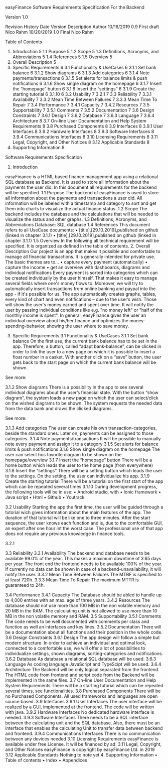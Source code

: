 easyFinance
Software Requirements Specification
For the Backend


Version 1.0



 
Revision History
Date	Version	Description	Author
10/16/2019	0.9	First draft	Nico Rahm
10/20/2019	1.0	Final	Nico Rahm
			
			

 
Table of Contents
1.	Introduction	5
1.1	Purpose	5
1.2	Scope	5
1.3	Definitions, Acronyms, and Abbreviations	5
1.4	References	5
1.5	Overview	5
2.	Overall Description	5
3.	Specific Requirements	6
3.1	Functionality & UseCases	6
3.1.1	Set bank balance	6
3.1.2	Show diagrams	6
3.1.3	Add categories	6
3.1.4	Note payments/transactions	6
3.1.5	Set alerts for balance limits & push notifications	6
3.1.6	Show single diagram on the homepage	6
3.1.7	Insert the “homepage” button	6
3.1.8	Insert the “settings”	6
3.1.9	Create the starting tutorial	6
3.1.10	<Functional Requirement One>	6
3.2	Usability	7
3.2.1	<Usability Requirement One>	7
3.3	Reliability	7
3.3.1	Availability	7
3.3.2	Mean Time Between Failures	7
3.3.3	Mean Time To Repair	7
3.4	Performance	7
3.4.1	Capacity	7
3.4.2	Resources	7
3.5	Supportability	7
3.5.1	Comments	7
3.5.2	Documentation	7
3.6	Design Constraints	7
3.6.1	Design	7
3.6.2	Database	7
3.6.3	Language	7
3.6.4	Architecture	8
3.7	On-line User Documentation and Help System Requirements	8
3.8	Purchased Components	8
3.9	Interfaces	8
3.9.1	User Interfaces	8
3.9.2	Hardware Interfaces	8
3.9.3	Software Interfaces	8
3.9.4	Communications Interfaces	8
3.10	Licensing Requirements	8
3.11	Legal, Copyright, and Other Notices	8
3.12	Applicable Standards	8
4.	Supporting Information	8
 
Software Requirements Specification 
1.	Introduction

easyFinance is a HTML based finance management app using a relational SQL database as Backend. It is used to store all information about the payments the user did. In this document all requirements for the backend will be specified. 
1.1	Purpose
The backend of easyFinance is used to store all information about the payments and transactions a user did. All information will be labeled with a timestamp and category to sort and get them into charts to visualize the actual finance status.
1.2	Scope
The backend includes the database and the calculations that will be needed to visualize the status and other graphs.
1.3	Definitions, Acronyms, and Abbreviations
Database: SQL database
1.4	References
This document refers to all UseCase documents:
•	[title],[29.10.2019],published on github (linked in chapter 3.1.1)
•	[title],[29.10.2019],published on github (linked in chapter 3.1.1)
1.5	Overview
In the following all technical requirement will be specified. It is organized as defined in the table of contents.
2.	Overall Description
Our project is an app that makes it possible and comfortable to manage all financial transactions. It is generally intended for private use.
The basic themes are to...
•	capture  every payment (automatically)
•	capture the income
•	get an overview with dashboards, diagrams and individual notifications
Every payment is sorted into categories which can be created individually by the user himself. That makes it easy to manage several fields where one's money flows to. Moreover, we will try to automatically insert transactions from online banking and paypal into the app - if it's possible for us.
The app automatically creates graphs, tables, every kind of chart and even notifications – due to the user’s wish. Those will show the user's money earned and spent over time. It will notify the user by passing individual conditions like e.g. "no money left" or "half of the monthly income is spent".
In general, easyFinance gives the user an individual overview about his/her finance and optimizes the money-spending-behavior, showing the user where to save money.

3.	Specific Requirements 
3.1	Functionality & UseCases
3.1.1	Set bank balance
On the first use, the current bank balance has to be set in the app.
Therefore, a button, called “adapt bank-balance”, can be clicked in order to link the user to a new page on which it is possible to insert a float number in a casket.
With another click on a “save” button, the user gets back to the start page on which the current bank balance will be shown.

See more:

3.1.2	Show diagrams
There is a possibility in the app to see several individual diagrams about the user’s financial state.
With the button “show diagram”, the system loads a new page on which the user can select/click on the wished diagrams to be shown.
The system requests the needed data from the data bank and draws the clicked diagrams.

See more: 

3.1.3	Add categories
The user can create his own transaction-categories, beside the standard ones. Later on, payments can be assigned to those categories.
3.1.4	Note payments/transactions
It will be possible to manually note every payment and assign it to a category
3.1.5	Set alerts for balance limits & push notifications
3.1.6	Show single diagram on the homepage
The user can select hos favorite diagram to be shown on the homepage/overview
3.1.7	Insert the “homepage” button
There will be a home button which leads the user to the home page (from everywhere)
3.1.8	Insert the “settings”
There will be a setting button which leads the user to the settings. On the setting, the user can individualize his app.
3.1.9	Create the starting tutorial
There will be a tutorial on the first start of the app which can be repeated several times
3.1.10	<Functional Requirement One>
During development progress, the following tools will be in use:
•	Android studio, with
•	Ionic framework
•	Java script
•	Html
•	Github
•	Youtrack

3.2	Usability
Starting the app the first time, the user will be guided through a tutorial wich gives information about the main features of the app. The duration of that tutorial will be like one to three minutes.
After the start sequence, the user knows each function and is, due to the comfortable GUI, an expert after one hour int the worst case. 
The professional use of that app does not require any previous knowledge in finance tools.

3.2.1	<Usability Requirement One>

3.3	Reliability 
3.3.1	Availability
The backend and database needs to be available 99.0% of the year. This makes a maximum downtime of 3.65 days per year. The front end the frontend needs to be available 100% of the year. If currently no data can be shown in case of a backend-unavailability, it will notify the user.
3.3.2	Mean Time Between Failures
The MTBF is specified to at least 720h.
3.3.3	Mean Time To Repair
The maximum MTTR is guaranteed to 24h.

3.4	Performance
3.4.1	Capacity
The Database should be abled to handle up to 4,000 entries with an max. age of three years.
3.4.2	Resources
The database should not use more than 100 MB in the non volatile memory and 20 MB in the RAM.
The calculating unit is not allowed to use more than 10 MB in the non volatile memory and RAM.
3.5	Supportability
3.5.1	Comments
The code needs to be well documented with comments per class and function as well an interfaces and key lines.
3.5.2	Documentation
There will be a documentation about all functions and their position in the whole code. 
3.6	Design Constraints
3.6.1	Design
The app design will follow a simple but modern structure. In order to achieve an individual and optimal look, connected to a comfortable use, we will offer a lot of possibilities to individualize settings, shown diagrams, sorting-categories and notifications.
3.6.2	Database
As database a relational SQL database will be used.
3.6.3	Language
As coding language JavaScript and TypeScipt will be used.
3.6.4	Architecture
The Backend will be only logical separated from the frontend. The HTML code from frontend and script code from the Backend will be implemented in the same files.
3.7	On-line User Documentation and Help System Requirements
There will be a starting tutorial which can be repeated several times, see functionalities.
3.8	Purchased Components
There will be no Purchased Components. All used frameworks and languages are open source based.
3.9	Interfaces
3.9.1	User Interfaces
The user interface will be realized by a GUI, implemented at the frontend.
The code will be written with java.
3.9.2	Hardware Interfaces
No dedicated hardware interface is needed.
3.9.3	Software Interfaces
There needs to be a SQL interface between the calculating unit and the SQL database. Also, there must be an interface that enables the calculating Unit to transfer data between backend and frontend.
3.9.4	Communications Interfaces
There is no communication between any devices needed
3.10	Licensing Requirements
easyFinance is available under free License. It will be financed by ad.
3.11	Legal, Copyright, and Other Notices
easyFinance is copyright by easyFinance Ltd. in 2019
3.12	Applicable Standards
Nothing to note yet
4.	Supporting Information
•	Table of contents
•	Index
•	Appendices
